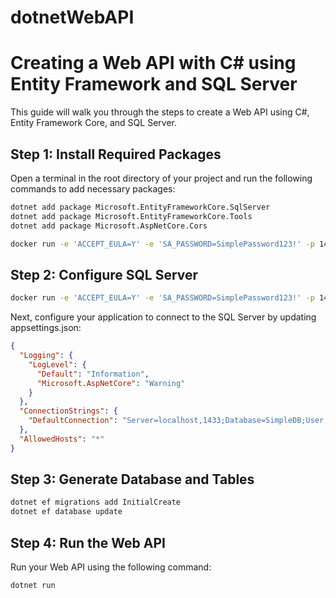 # dotnetWebAPI

# Creating a Web API with C# using Entity Framework and SQL Server

This guide will walk you through the steps to create a Web API using C#, Entity Framework Core, and SQL Server.

## Step 1: Install Required Packages

Open a terminal in the root directory of your project and run the following commands to add necessary packages:

```sh
dotnet add package Microsoft.EntityFrameworkCore.SqlServer
dotnet add package Microsoft.EntityFrameworkCore.Tools
dotnet add package Microsoft.AspNetCore.Cors

docker run -e 'ACCEPT_EULA=Y' -e 'SA_PASSWORD=SimplePassword123!' -p 1433:1433 -d mcr.microsoft.com/mssql/server:2022-latest
```

##  Step 2: Configure SQL Server

```sh
docker run -e 'ACCEPT_EULA=Y' -e 'SA_PASSWORD=SimplePassword123!' -p 1433:1433 -d mcr.microsoft.com/mssql/server:2022-latest
```

Next, configure your application to connect to the SQL Server by updating appsettings.json:

```json
{
  "Logging": {
    "LogLevel": {
      "Default": "Information",
      "Microsoft.AspNetCore": "Warning"
    }
  },
  "ConnectionStrings": {
    "DefaultConnection": "Server=localhost,1433;Database=SimpleDB;User Id=sa;Password=SimplePassword123!;TrustServerCertificate=true"
  },
  "AllowedHosts": "*"
}
```

## Step 3: Generate Database and Tables
```sh
dotnet ef migrations add InitialCreate
dotnet ef database update
```

## Step 4: Run the Web API

Run your Web API using the following command:
```sh
dotnet run
```






